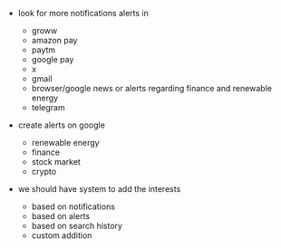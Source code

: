 - look for more notifications alerts in
    - groww
    - amazon pay
    - paytm
    - google pay
    - x
    - gmail
    - browser/google news or alerts regarding finance and renewable energy
    - telegram

- create alerts on google
    - renewable energy
    - finance
    - stock market
    - crypto

- we should have system to add the interests
    - based on notifications
    - based on alerts
    - based on search history
    - custom addition